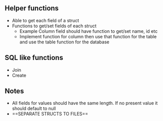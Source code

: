 ## Helper functions
- Able to get each field of a struct
- Functions to get/set fields of each struct
    - Example Column field should have function to get/set name, id etc
    - Implement function for column then use that function for the table and use the table function for the database

## SQL like functions
- Join 
- Create

## Notes
- All fields for values should have the same length. If no present value it should default to null
- ==SEPARATE STRUCTS TO FILES==
